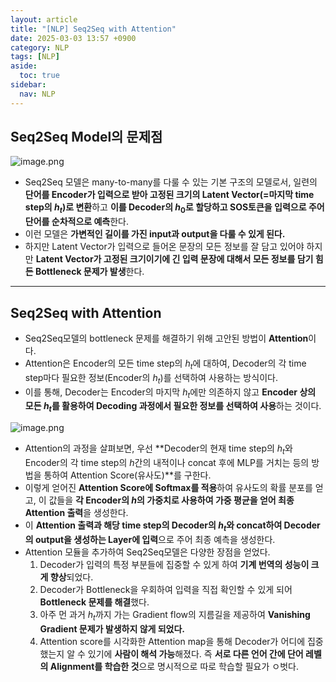```yaml
---
layout: article
title: "[NLP] Seq2Seq with Attention"
date: 2025-03-03 13:57 +0900
category: NLP
tags: [NLP]
aside:
  toc: true
sidebar:
  nav: NLP
---
```

## Seq2Seq Model의 문제점

![image.png](attachment:4175e5bd-6599-4142-8f18-8ea553734b33:image.png)

- Seq2Seq 모델은 many-to-many를 다룰 수 있는 기본 구조의 모델로서, 일련의 **단어를 Encoder가 입력으로 받아 고정된 크기의 Latent Vector(=마지막 time step의 $h_t$)로 변환**하고 **이를 Decoder의 $h_0$로 할당하고 SOS토큰을 입력으로 주어 단어를 순차적으로 예측**한다.
- 이런 모델은 **가변적인 길이를 가진 input과 output을 다룰 수 있게 된다.**
- 하지만 Latent Vector가 입력으로 들어온 문장의 모든 정보를 잘 담고 있어야 하지만 **Latent Vector가 고정된 크기이기에 긴 입력 문장에 대해서 모든 정보를 담기 힘든 Bottleneck 문제가 발생**한다.

---

## Seq2Seq with Attention

- Seq2Seq모델의 bottleneck 문제를 해결하기 위해 고안된 방법이 **Attention**이다.
- Attention은 Encoder의 모든 time step의 $h_t$에 대하여, Decoder의 각 time step마다 필요한 정보(Encoder의 $h_t$)를 선택하여 사용하는 방식이다.
- 이를 통해, Decoder는 Encoder의 마지막 $h_t$에만 의존하지 않고 **Encoder 상의 모든 $h_t$를 활용하여 Decoding 과정에서 필요한 정보를 선택하여 사용**하는 것이다.

![image.png](attachment:61595e6f-a4ea-48a3-ade7-d466f5aa8c08:image.png)

- Attention의 과정을 살펴보면, 우선 **Decoder의 현재 time step의 $h_t$와 Encoder의 각 time step의 $h$간의 내적이나 concat 후에 MLP를 거치는 등의 방법을 통하여 Attention Score(유사도)**를 구한다.
- 이렇게 얻어진 **Attention Score에 Softmax를 적용**하여 유사도의 확률 분포를 얻고, 이 값들을 **각 Encoder의 $h$의 가중치로 사용하여 가중 평균을 얻어 최종 Attention 출력**을 생성한다.
- 이 **Attention 출력과 해당 time step의 Decoder의 $h_t$와 concat하여 Decoder의 output을 생성하는 Layer에 입력**으로 주어 최종 예측을 생성한다.
- Attention 모듈을 추가하여 Seq2Seq모델은 다양한 장점을 얻었다.
    1. Decoder가 입력의 특정 부분들에 집중할 수 있게 하여 **기계 번역의 성능이 크게 향상**되었다.
    2. Decoder가 Bottleneck을 우회하여 입력을 직접 확인할 수 있게 되어 **Bottleneck 문제를 해결**했다.
    3. 아주 먼 과거 $h_t$까지 가는 Gradient flow의 지름길을 제공하여 **Vanishing Gradient 문제가 발생하지 않게 되었다.**
    4. Attention score를 시각화한 Attention map을 통해 Decoder가 어디에 집중했는지 알 수 있기에 **사람이 해석 가능**해졌다. 즉 **서로 다른 언어 간에 단어 레벨의 Alignment를 학습한 것**으로 명시적으로 따로 학습할 필요가 ㅇ벗다.